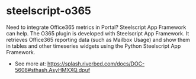# steelscript-o365
Need to integrate Office365 metrics in Portal? Steelscript App Framework can help.
The O365 plugin is developed with Steelscript App Framework.
It retrieves Office365 reporting data (such as Mailbox Usage) and show them in tables and other timeseries widgets using the Python Steelscript App Framework.
- See more at: https://splash.riverbed.com/docs/DOC-5608#sthash.AsyHMXXQ.dpuf
